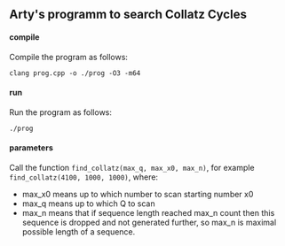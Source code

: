 ## Arty's programm to search Collatz Cycles

#### compile
Compile the program as follows:

```console
clang prog.cpp -o ./prog -O3 -m64
```

#### run
Run the program as follows:

```console
./prog
```

#### parameters

Call the function `find_collatz(max_q, max_x0, max_n)`, for example `find_collatz(4100, 1000, 1000)`, where:

* max_x0 means up to which number to scan starting number x0
* max_q means up to which Q to scan
* max_n means that if sequence length reached max_n count then this sequence is dropped and not generated further, so max_n is maximal possible length of a sequence.
